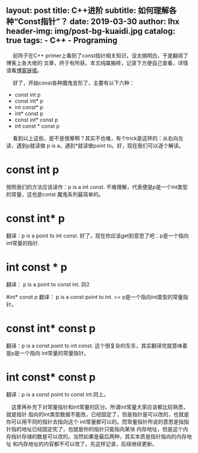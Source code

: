 layout:     post
title:      C++进阶
subtitle:   如何理解各种“Const指针”？
date:       2019-03-30
author:     lhx
header-img: img/post-bg-kuaidi.jpg
catalog: true
tags:
    - C++
    - Programing
---

&ensp;&ensp; 前阵子在C++ primer上看到了const指针相关知识，没太搞明白，于是翻阅了博客上各大佬的
文章，终于有所获。本文纯属搬砖，记录下方便自己查看，详情请看[博客链接](https://blog.csdn.net/FIRSTHALF_H__/article/details/82844647)。

&ensp;&ensp; 好了，开始const各种魔鬼变形了，主要有以下六种：

- const int p
- const int* p
- int const* p
- int* const p
- const int* const p
- int const * const p


&ensp;&ensp; 看到以上这些，是不是很晕啊？其实不也难，有个trick是这样的：从右向左读，遇到p就读做
p is a，遇到*就读做point to。好，现在我们可以逐个解读。

# const int p
按照我们的方法应该读作：p is a int const. 不难理解，代表便是p是一个int类型的常量，这也是const
魔鬼系列最简单的。

# const int* p
翻译：p is a point to int const. 好了，现在你应该get到意思了吧：p是一个指向int常量的指针.

# int const * p
翻译： p is a point to const int. 同2

#int* const p
翻译： p is a const point to int. == p是一个指向int类型的常量指针。
# const int* const p
翻译：p is a const point to int const. 这个很复杂的东东，其实翻译完就意味着是p是一个指向
int常量的常量指针。

# int const* const p
翻译：p is a const point to const int.同上。

&ensp;&ensp;这里再补充下对常量指针和int常量的区分。所谓int常量大家应该都比较熟悉，就是指针
指向的int类型数据不能改，已经固定了，但是指针是可以改的，也就是你可以用不同的指针去指向这个
int常量都可以的。而常量指针所说的意思是指指针指的地址已经固定死了，也就是你的指针只能指向某块
内存地址，但是这个内存指针存储的数是可以改的。当然如果是最后两种，其实本质是指针指向的内存地址
和内存地址的内容都不可以改了。先这样记录，后续继续更新。
